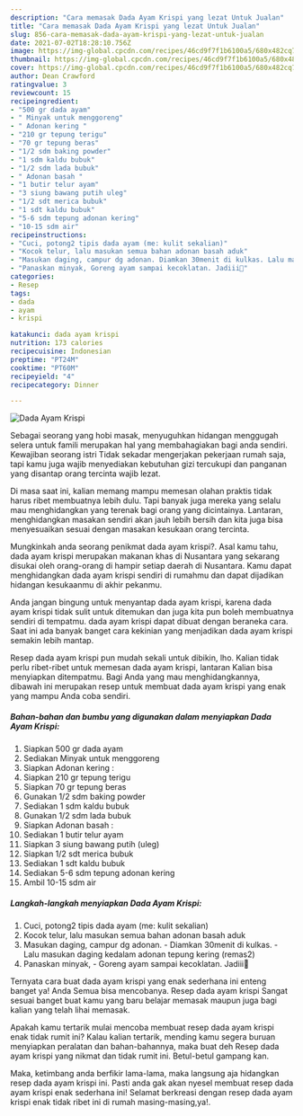 ```yaml
---
description: "Cara memasak Dada Ayam Krispi yang lezat Untuk Jualan"
title: "Cara memasak Dada Ayam Krispi yang lezat Untuk Jualan"
slug: 856-cara-memasak-dada-ayam-krispi-yang-lezat-untuk-jualan
date: 2021-07-02T18:28:10.756Z
image: https://img-global.cpcdn.com/recipes/46cd9f7f1b6100a5/680x482cq70/dada-ayam-krispi-foto-resep-utama.jpg
thumbnail: https://img-global.cpcdn.com/recipes/46cd9f7f1b6100a5/680x482cq70/dada-ayam-krispi-foto-resep-utama.jpg
cover: https://img-global.cpcdn.com/recipes/46cd9f7f1b6100a5/680x482cq70/dada-ayam-krispi-foto-resep-utama.jpg
author: Dean Crawford
ratingvalue: 3
reviewcount: 15
recipeingredient:
- "500 gr dada ayam"
- " Minyak untuk menggoreng"
- " Adonan kering "
- "210 gr tepung terigu"
- "70 gr tepung beras"
- "1/2 sdm baking powder"
- "1 sdm kaldu bubuk"
- "1/2 sdm lada bubuk"
- " Adonan basah "
- "1 butir telur ayam"
- "3 siung bawang putih uleg"
- "1/2 sdt merica bubuk"
- "1 sdt kaldu bubuk"
- "5-6 sdm tepung adonan kering"
- "10-15 sdm air"
recipeinstructions:
- "Cuci, potong2 tipis dada ayam (me: kulit sekalian)"
- "Kocok telur, lalu masukan semua bahan adonan basah aduk"
- "Masukan daging, campur dg adonan. Diamkan 30menit di kulkas. Lalu masukan daging kedalam adonan tepung kering (remas2)"
- "Panaskan minyak, Goreng ayam sampai kecoklatan. Jadiii🥰"
categories:
- Resep
tags:
- dada
- ayam
- krispi

katakunci: dada ayam krispi 
nutrition: 173 calories
recipecuisine: Indonesian
preptime: "PT24M"
cooktime: "PT60M"
recipeyield: "4"
recipecategory: Dinner

---
```



![Dada Ayam Krispi](https://img-global.cpcdn.com/recipes/46cd9f7f1b6100a5/680x482cq70/dada-ayam-krispi-foto-resep-utama.jpg)

Sebagai seorang yang hobi masak, menyuguhkan hidangan menggugah selera untuk famili merupakan hal yang membahagiakan bagi anda sendiri. Kewajiban seorang istri Tidak sekadar mengerjakan pekerjaan rumah saja, tapi kamu juga wajib menyediakan kebutuhan gizi tercukupi dan panganan yang disantap orang tercinta wajib lezat.

Di masa  saat ini, kalian memang mampu memesan olahan praktis tidak harus ribet membuatnya lebih dulu. Tapi banyak juga mereka yang selalu mau menghidangkan yang terenak bagi orang yang dicintainya. Lantaran, menghidangkan masakan sendiri akan jauh lebih bersih dan kita juga bisa menyesuaikan sesuai dengan masakan kesukaan orang tercinta. 



Mungkinkah anda seorang penikmat dada ayam krispi?. Asal kamu tahu, dada ayam krispi merupakan makanan khas di Nusantara yang sekarang disukai oleh orang-orang di hampir setiap daerah di Nusantara. Kamu dapat menghidangkan dada ayam krispi sendiri di rumahmu dan dapat dijadikan hidangan kesukaanmu di akhir pekanmu.

Anda jangan bingung untuk menyantap dada ayam krispi, karena dada ayam krispi tidak sulit untuk ditemukan dan juga kita pun boleh membuatnya sendiri di tempatmu. dada ayam krispi dapat dibuat dengan beraneka cara. Saat ini ada banyak banget cara kekinian yang menjadikan dada ayam krispi semakin lebih mantap.

Resep dada ayam krispi pun mudah sekali untuk dibikin, lho. Kalian tidak perlu ribet-ribet untuk memesan dada ayam krispi, lantaran Kalian bisa menyiapkan ditempatmu. Bagi Anda yang mau menghidangkannya, dibawah ini merupakan resep untuk membuat dada ayam krispi yang enak yang mampu Anda coba sendiri.

<!--inarticleads1-->

##### Bahan-bahan dan bumbu yang digunakan dalam menyiapkan Dada Ayam Krispi:

1. Siapkan 500 gr dada ayam
1. Sediakan  Minyak untuk menggoreng
1. Siapkan  Adonan kering :
1. Siapkan 210 gr tepung terigu
1. Siapkan 70 gr tepung beras
1. Gunakan 1/2 sdm baking powder
1. Sediakan 1 sdm kaldu bubuk
1. Gunakan 1/2 sdm lada bubuk
1. Siapkan  Adonan basah :
1. Sediakan 1 butir telur ayam
1. Siapkan 3 siung bawang putih (uleg)
1. Siapkan 1/2 sdt merica bubuk
1. Sediakan 1 sdt kaldu bubuk
1. Sediakan 5-6 sdm tepung adonan kering
1. Ambil 10-15 sdm air




<!--inarticleads2-->

##### Langkah-langkah menyiapkan Dada Ayam Krispi:

1. Cuci, potong2 tipis dada ayam (me: kulit sekalian)
1. Kocok telur, lalu masukan semua bahan adonan basah aduk
1. Masukan daging, campur dg adonan. - Diamkan 30menit di kulkas. - Lalu masukan daging kedalam adonan tepung kering (remas2)
1. Panaskan minyak, - Goreng ayam sampai kecoklatan. Jadiii🥰




Ternyata cara buat dada ayam krispi yang enak sederhana ini enteng banget ya! Anda Semua bisa mencobanya. Resep dada ayam krispi Sangat sesuai banget buat kamu yang baru belajar memasak maupun juga bagi kalian yang telah lihai memasak.

Apakah kamu tertarik mulai mencoba membuat resep dada ayam krispi enak tidak rumit ini? Kalau kalian tertarik, mending kamu segera buruan menyiapkan peralatan dan bahan-bahannya, maka buat deh Resep dada ayam krispi yang nikmat dan tidak rumit ini. Betul-betul gampang kan. 

Maka, ketimbang anda berfikir lama-lama, maka langsung aja hidangkan resep dada ayam krispi ini. Pasti anda gak akan nyesel membuat resep dada ayam krispi enak sederhana ini! Selamat berkreasi dengan resep dada ayam krispi enak tidak ribet ini di rumah masing-masing,ya!.

